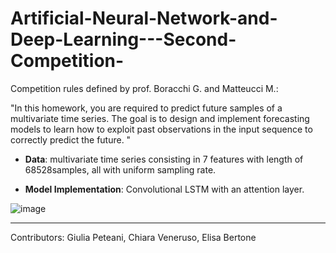 # Artificial-Neural-Network-and-Deep-Learning---Second-Competition-


Competition rules defined by prof. Boracchi G. and Matteucci M.:

"In this homework, you are required to predict future samples of a multivariate time series. The goal is to design and implement forecasting models to learn how to exploit past observations in the input sequence to correctly predict the future. "


- **Data**: multivariate time series consisting in 7 features with length of 68528samples, all with uniform sampling rate.

- **Model Implementation**:  Convolutional LSTM with an attention layer.

![image](https://user-images.githubusercontent.com/92247654/188002347-72e8062e-0e94-4742-b35a-7dd4623900aa.png)

---

Contributors: Giulia Peteani, Chiara Veneruso, Elisa Bertone

